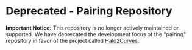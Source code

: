 # Deprecated - Pairing Repository

**Important Notice:** This repository is no longer actively maintained or supported. We have deprecated the development focus of the "pairing" repository in favor of the project called [Halo2Curves](https://github.com/privacy-scaling-explorations/halo2curves).

